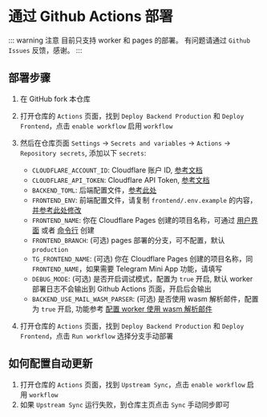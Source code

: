 # 通过 Github Actions 部署

::: warning 注意
目前只支持 worker 和 pages 的部署。
有问题请通过 `Github Issues` 反馈，感谢。
:::

## 部署步骤

1. 在 GitHub fork 本仓库

2. 打开仓库的 `Actions` 页面，找到 `Deploy Backend Production` 和 `Deploy Frontend`，点击 `enable workflow` 启用 `workflow`

3. 然后在仓库页面 `Settings` -> `Secrets and variables` -> `Actions` -> `Repository secrets`, 添加以下 `secrets`:

   - `CLOUDFLARE_ACCOUNT_ID`: Cloudflare 账户 ID, [参考文档](https://developers.cloudflare.com/workers/wrangler/ci-cd/#cloudflare-account-id)
   - `CLOUDFLARE_API_TOKEN`: Cloudflare API Token, [参考文档](https://developers.cloudflare.com/workers/wrangler/ci-cd/#api-token)
   - `BACKEND_TOML`: 后端配置文件，[参考此处](/zh/guide/cli/worker.html#修改-wrangler-toml-配置文件)
   - `FRONTEND_ENV`: 前端配置文件，请复制 `frontend/.env.example` 的内容，[并参考此处修改](/zh/guide/cli/pages.html)
   - `FRONTEND_NAME`: 你在 Cloudflare Pages 创建的项目名称，可通过 [用户界面](https://temp-mail-docs.awsl.uk/zh/guide/ui/pages.html) 或者 [命令行](https://temp-mail-docs.awsl.uk/zh/guide/cli/pages.html) 创建
   - `FRONTEND_BRANCH`: (可选) pages 部署的分支，可不配置，默认 `production`
   - `TG_FRONTEND_NAME`: (可选) 你在 Cloudflare Pages 创建的项目名称，同 `FRONTEND_NAME`，如果需要 Telegram Mini App 功能，请填写
   - `DEBUG_MODE`: (可选) 是否开启调试模式，配置为 `true` 开启, 默认 worker 部署日志不会输出到 Github Actions 页面，开启后会输出
   - `BACKEND_USE_MAIL_WASM_PARSER`: (可选) 是否使用 wasm 解析邮件，配置为 `true` 开启, 功能参考 [配置 worker 使用 wasm 解析邮件](/zh/guide/feature/mail_parser_wasm_worker)

4. 打开仓库的 `Actions` 页面，找到 `Deploy Backend Production` 和 `Deploy Frontend`，点击 `Run workflow` 选择分支手动部署

## 如何配置自动更新

1. 打开仓库的 `Actions` 页面，找到 `Upstream Sync`，点击 `enable workflow` 启用 `workflow`
2. 如果 `Upstream Sync` 运行失败，到仓库主页点击 `Sync` 手动同步即可
